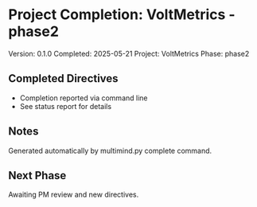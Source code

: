 # Project Completion: VoltMetrics - phase2

Version: 0.1.0
Completed: 2025-05-21
Project: VoltMetrics
Phase: phase2

## Completed Directives

* Completion reported via command line
* See status report for details

## Notes

Generated automatically by multimind.py complete command.

## Next Phase

Awaiting PM review and new directives.
